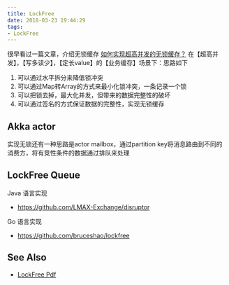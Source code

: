 ```yaml
---
title: LockFree
date: 2018-03-23 19:44:29
tags: 
- LockFree
---
```


很早看过一篇文章，介绍无锁缓存
[如何实现超高并发的无锁缓存？](http://mp.weixin.qq.com/s/bu86p2IcOFmHW5TJ9Xc_2A)
在【超高并发】，【写多读少】，【定长value】的【业务缓存】场景下：思路如下
1. 可以通过水平拆分来降低锁冲突
2. 可以通过Map转Array的方式来最小化锁冲突，一条记录一个锁
3. 可以把锁去掉，最大化并发，但带来的数据完整性的破坏
4. 可以通过签名的方式保证数据的完整性，实现无锁缓存


## Akka actor
实现无锁还有一种思路是actor mailbox，通过partition key将消息路由到不同的消费方，将有竞性条件的数据通过排队来处理

## LockFree Queue
Java 语言实现
- https://github.com/LMAX-Exchange/disruptor

Go 语言实现
- https://github.com/bruceshao/lockfree


## See Also
- [LockFree Pdf](https://www.cs.cmu.edu/~410-s05/lectures/L31_LockFree.pdf)

